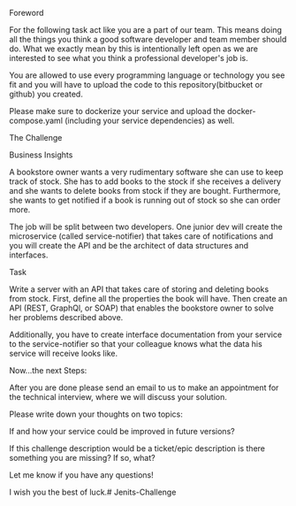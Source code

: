 Foreword

For the following task act like you are a part of our team. This means doing all the things you think a good software developer and team member should do. What we exactly mean by this is intentionally left open as we are interested to see what you think a professional developer's job is.

You are allowed to use every programming language or technology you see fit and you will have to upload the code to this repository(bitbucket or github) you created.

Please make sure to dockerize your service and upload the docker-compose.yaml (including your service dependencies) as well.

The Challenge

Business Insights

A bookstore owner wants a very rudimentary software she can use to keep track of stock. She has to add books to the stock if she receives a delivery and she wants to delete books from stock if they are bought. Furthermore, she wants to get notified if a book is running out of stock so she can order more.

The job will be split between two developers. One junior dev will create the microservice (called service-notifier) that takes care of notifications and you will create the API and be the architect of data structures and interfaces.

Task

Write a server with an API that takes care of storing and deleting books from stock. First, define all the properties the book will have. Then create an API (REST, GraphQl, or SOAP) that enables the bookstore owner to solve her problems described above.

Additionally, you have to create interface documentation from your service to the service-notifier so that your colleague knows what the data his service will receive looks like.

Now...the next Steps:

After you are done please send an email to us to make an appointment for the technical interview, where we will discuss your solution.

Please write down your thoughts on two topics:

If and how your service could be improved in future versions?

If this challenge description would be a ticket/epic description is there something you are missing? If so, what?

Let me know if you have any questions!

I wish you the best of luck.# Jenits-Challenge

